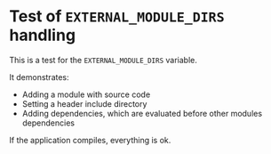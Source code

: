 Test of `EXTERNAL_MODULE_DIRS` handling
=======================================

This is a test for the `EXTERNAL_MODULE_DIRS` variable.

It demonstrates:

 * Adding a module with source code
 * Setting a header include directory
 * Adding dependencies, which are evaluated before other modules dependencies

If the application compiles, everything is ok.
